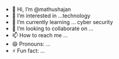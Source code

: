 - 👋 Hi, I’m @mathushajan
- 👀 I’m interested in ...technology
- 🌱 I’m currently learning ... cyber security
- 💞️ I’m looking to collaborate on ...
- 📫 How to reach me ...
- 😄 Pronouns: ...
- ⚡ Fun fact: ...

<!---
mathushajan/mathushajan is a ✨ special ✨ repository because its `README.md` (this file) appears on your GitHub profile.
You can click the Preview link to take a look at your changes.
--->
